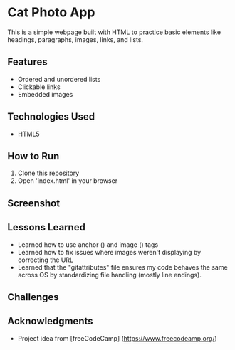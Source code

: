 # Cat Photo App
This is a simple webpage built with HTML to practice basic elements like headings, paragraphs, images, links, and lists.

## Features
- Ordered and unordered lists
- Clickable links
- Embedded images

## Technologies Used
- HTML5

## How to Run
1. Clone this repository
2. Open 'index.html' in your browser

## Screenshot

## Lessons Learned
- Learned how to use anchor (<a></a>) and image (<img>) tags
- Learned how to fix issues where images weren't displaying by correcting the URL
- Learned that the "gitattributes" file ensures my code behaves the same across OS by standardizing file handling (mostly line endings).

## Challenges

## Acknowledgments 
- Project idea from
[freeCodeCamp] (https://www.freecodeamp.org/)